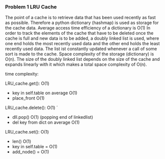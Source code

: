 ### Problem 1 LRU Cache
The point of a cache is to retrieve data that has been used recently as fast as possible. Therefore a python dictionary (hashmap) is used as storage for the cache data.
Average access time efficiency of a dictionary is O(1) 
In order to track the elements of the cache that have to be deleted once the cache is full and new data is to be added, a doubly linked list is used, where one end 
holds the most recently used data and the other end holds the least recently used data. The list ist constantly updated whenever a call of some sort is made to the cache. 
Space complexity of the storage (dictionary) is O(n). The size of the doubly linked list depends on the size of the cache and expands linearly with it which makes a total space 
complexity of O(n).

time complexity: 

LRU_cache.get(): O(1) 
 - key in self.table on average O(1) 
 - place_front O(1)

LRU_cache.delete(): O(1) ´

 - dll.pop() O(1) (popping end of linkedlist) 
 - del key from dict on average O(1)

LRU_cache.set(): O(1)
 - len() O(1)
 - key in self.table = O(1) 
 - add_node() = O(1) 

